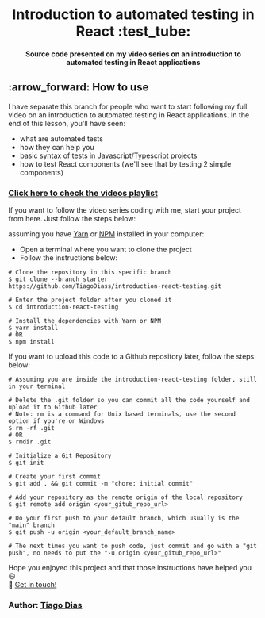 <div align='center'>
  <h1>
    Introduction to automated testing in React :test_tube:
  </h1>
  
  <h4 align="center">
    Source code presented on my video series on an introduction to automated testing in React applications
  </h4>
 </div>

<h2 id="how-to-use" name="how-to-use">
  :arrow_forward: How to use
</h2>

I have separate this branch for people who want to start following my full video on an introduction to automated testing in React applications. In the end of this lesson, you'll have seen: 
  - what are automated tests
  - how they can help you
  - basic syntax of tests in Javascript/Typescript projects
  - how to test React components (we'll see that by testing 2 simple components)

### [Click here to check the videos playlist](https://www.google.com)

If you want to follow the video series coding with me, start your project from here. Just follow the steps below:

assuming you have [Yarn](https://yarnpkg.com/) or [NPM](https://www.npmjs.com/) installed in your computer:

- Open a terminal where you want to clone the project
- Follow the instructions below:

```
# Clone the repository in this specific branch
$ git clone --branch starter https://github.com/TiagoDiass/introduction-react-testing.git

# Enter the project folder after you cloned it
$ cd introduction-react-testing

# Install the dependencies with Yarn or NPM
$ yarn install
# OR
$ npm install
```

If you want to upload this code to a Github repository later, follow the steps below:

```
# Assuming you are inside the introduction-react-testing folder, still in your terminal

# Delete the .git folder so you can commit all the code yourself and upload it to Github later
# Note: rm is a command for Unix based terminals, use the second option if you're on Windows
$ rm -rf .git
# OR
$ rmdir .git

# Initialize a Git Repository
$ git init

# Create your first commit
$ git add . && git commit -m "chore: initial commit"

# Add your repository as the remote origin of the local repository
$ git remote add origin <your_gitub_repo_url>

# Do your first push to your default branch, which usually is the "main" branch
$ git push -u origin <your_default_branch_name>

# The next times you want to push code, just commit and go with a "git push", no needs to put the "-u origin <your_gitub_repo_url>"
```

Hope you enjoyed this project and that those instructions have helped you :smiley:<br>
:wave: [Get in touch!](https://www.linkedin.com/in/tiagodiass)

### Author: [Tiago Dias](https://github.com/TiagoDiass)
